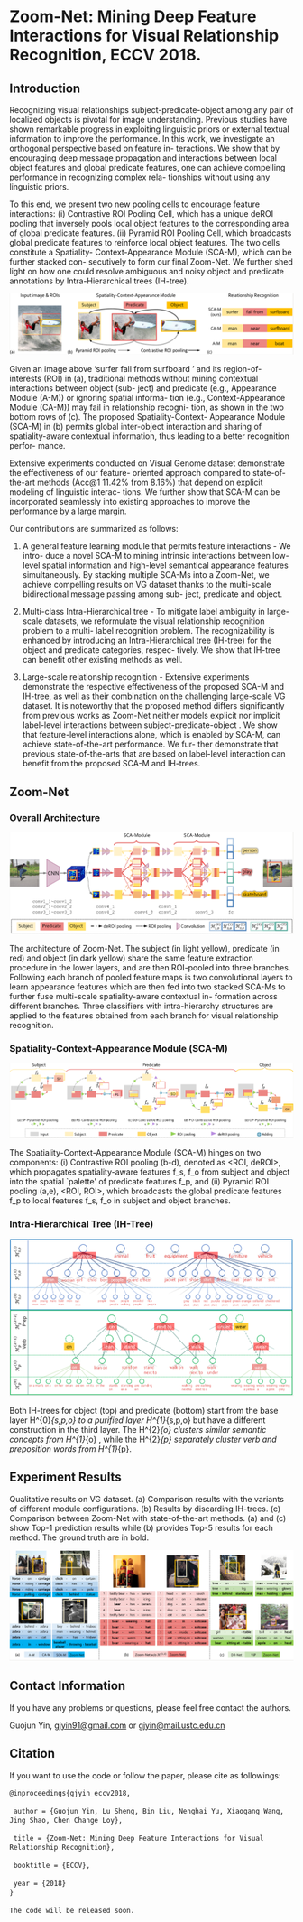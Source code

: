 # Zoom-Net: Mining Deep Feature Interactions for Visual Relationship Recognition, ECCV 2018.

## Introduction
Recognizing visual relationships subject-predicate-object
among any pair of localized objects is pivotal for image understanding.
Previous studies have shown remarkable progress in exploiting linguistic
priors or external textual information to improve the performance. In
this work, we investigate an orthogonal perspective based on feature in-
teractions. We show that by encouraging deep message propagation and
interactions between local object features and global predicate features,
one can achieve compelling performance in recognizing complex rela-
tionships without using any linguistic priors. 

To this end, we present two new pooling cells to encourage feature interactions: (i) Contrastive ROI
Pooling Cell, which has a unique deROI pooling that inversely pools local
object features to the corresponding area of global predicate features. (ii)
Pyramid ROI Pooling Cell, which broadcasts global predicate features
to reinforce local object features. The two cells constitute a Spatiality-
Context-Appearance Module (SCA-M), which can be further stacked con-
secutively to form our final Zoom-Net. We further shed light on how one
could resolve ambiguous and noisy object and predicate annotations by
Intra-Hierarchical trees (IH-tree). 

![figure1](fig/fig1.png)

Given an image above ‘surfer fall from surfboard ’ and its region-of-interests (ROI)
in (a), traditional methods without mining contextual interactions between object (sub-
ject) and predicate (e.g., Appearance Module (A-M)) or ignoring spatial informa-
tion (e.g., Context-Appearance Module (CA-M)) may fail in relationship recogni-
tion, as shown in the two bottom rows of (c). The proposed Spatiality-Context-
Appearance Module (SCA-M) in (b) permits global inter-object interaction and sharing
of spatiality-aware contextual information, thus leading to a better recognition perfor-
mance.

Extensive experiments conducted on
Visual Genome dataset demonstrate the effectiveness of our feature-
oriented approach compared to state-of-the-art methods (Acc@1 11.42%
from 8.16%) that depend on explicit modeling of linguistic interac-
tions. We further show that SCA-M can be incorporated seamlessly into
existing approaches to improve the performance by a large margin.

Our contributions are summarized as follows:

1) A general feature learning module that permits feature interactions - We intro-
duce a novel SCA-M to mining intrinsic interactions between low-level spatial
information and high-level semantical appearance features simultaneously. By
stacking multiple SCA-Ms into a Zoom-Net, we achieve compelling results on
VG dataset thanks to the multi-scale bidirectional message passing among sub-
ject, predicate and object.

2) Multi-class Intra-Hierarchical tree - To mitigate label ambiguity in large-scale
datasets, we reformulate the visual relationship recognition problem to a multi-
label recognition problem. The recognizability is enhanced by introducing an
Intra-Hierarchical tree (IH-tree) for the object and predicate categories, respec-
tively. We show that IH-tree can benefit other existing methods as well.

3) Large-scale relationship recognition - Extensive experiments demonstrate the
respective effectiveness of the proposed SCA-M and IH-tree, as well as their
combination on the challenging large-scale VG dataset.
It is noteworthy that the proposed method differs significantly from previous
works as Zoom-Net neither models explicit nor implicit label-level interactions
between subject-predicate-object . We show that feature-level interactions alone,
which is enabled by SCA-M, can achieve state-of-the-art performance. We fur-
ther demonstrate that previous state-of-the-arts that are based on label-level
interaction can benefit from the proposed SCA-M and IH-trees.


## Zoom-Net

### Overall Architecture 

![Structure](fig/fig_pipeline.png)

The architecture of Zoom-Net. The subject (in light yellow), predicate (in red)
and object (in dark yellow) share the same feature extraction procedure in the lower
layers, and are then ROI-pooled into three branches. Following each branch of pooled
feature maps is two convolutional layers to learn appearance features which are then
fed into two stacked SCA-Ms to further fuse multi-scale spatiality-aware contextual in-
formation across different branches. Three classifiers with intra-hierarchy structures are
applied to the features obtained from each branch for visual relationship recognition.

### Spatiality-Context-Appearance Module (SCA-M)

![SCA_M](fig/fig_modules.png)

The Spatiality-Context-Appearance Module (SCA-M) hinges on two components: (i) Contrastive ROI pooling (b-d), denoted as <ROI, deROI>, which propagates spatiality-aware features f_s, f_o from subject and object into the spatial `palette' of predicate features f_p, and (ii) Pyramid ROI pooling (a,e), <ROI, ROI>, which broadcasts the global predicate features f_p to local features f_s, f_o in subject and object branches.


### Intra-Hierarchical Tree (IH-Tree)

![IH_Tree](fig/fig_ihtree.png)

Both IH-trees for object (top) and predicate (bottom) start from the base layer H^{0}_{s,p,o} to a purified layer H^{1}_{s,p,o} but have a different construction in the third layer. The H^{2}_{o} clusters similar semantic concepts from H^{1}_{o} , while the H^{2}_{p} separately cluster verb and preposition words from H^{1}_{p}.


## Experiment Results

Qualitative results on VG dataset. (a) Comparison results with the variants
of different module configurations. (b) Results by discarding IH-trees. (c) Comparison
between Zoom-Net with state-of-the-art methods. (a) and (c) show Top-1 prediction
results while (b) provides Top-5 results for each method. The ground truth are in bold.

![EXPS](fig/fig_exps.png)

## Contact Information

If you have any problems or questions, please feel free contact the authors.

Guojun Yin, gjyin91@gmail.com or gjyin@mail.ustc.edu.cn


## Citation

If you want to use the code or follow the paper, please cite as followings:

```
@inproceedings{gjyin_eccv2018,

 author = {Guojun Yin, Lu Sheng, Bin Liu, Nenghai Yu, Xiaogang Wang, Jing Shao, Chen Change Loy},
 
 title = {Zoom-Net: Mining Deep Feature Interactions for Visual Relationship Recognition},
 
 booktitle = {ECCV},
 
 year = {2018}
}

The code will be released soon.
